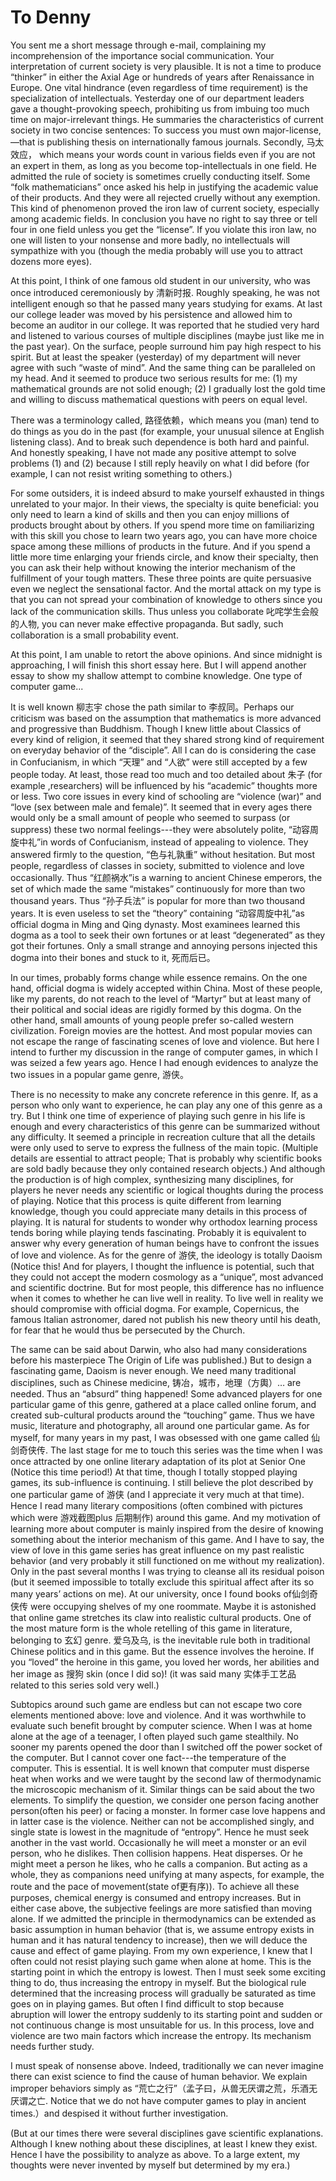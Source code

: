 # To Denny
You sent me a short message through e-mail, complaining my incomprehension of the importance social communication. Your interpretation of current society is very plausible. It is not a time to produce “thinker” in either the Axial Age or hundreds of years after Renaissance in Europe. One vital hindrance (even regardless of time requirement) is the specialization of intellectuals. Yesterday one of our department leaders gave a thought-provoking speech, prohibiting us from imbuing too much time on major-irrelevant things. He summaries the characteristics of current society in two concise sentences: To success you must own major-license,—that is publishing thesis on internationally famous journals. Secondly, 马太效应， which means your words count in various fields even if you are not an expert in them, as long as you become top-intellectuals in one field. He admitted the rule of society is sometimes cruelly conducting itself. Some “folk mathematicians” once asked his help in justifying the academic value of their products. And they were all rejected cruelly without any exemption. This kind of phenomenon proved the iron law of current society, especially among academic fields. In conclusion you have no right to say three or tell four in one field unless you get the “license”. If you violate this iron law, no one will listen to your nonsense and more badly, no intellectuals will sympathize with you (though the media probably will use you to attract dozens more eyes).

At this point, I think of one famous old student in our university, who was once introduced ceremoniously by 清新时报. Roughly speaking, he was not intelligent enough so that he passed many years studying for exams. At last our college leader was moved by his persistence and allowed him to become an auditor in our college. It was reported that he studied very hard and listened to various courses of multiple disciplines (maybe just like me in the past year). On the surface, people surround him pay high respect to his spirit. But at least the speaker (yesterday) of my department will never agree with such “waste of mind”. And the same thing can be paralleled on my head. And it seemed to produce two serious results for me: (1) my mathematical grounds are not solid enough; (2) I gradually lost the gold time and willing to discuss mathematical questions with peers on equal level.

There was a terminology called, 路径依赖，which means you (man) tend to do things as you do in the past (for example, your unusual silence at English listening class). And to break such dependence is both hard and painful. And honestly speaking, I have not made any positive attempt to solve problems (1) and (2) because I still reply heavily on what I did before (for example, I can not resist writing something to others.)

For some outsiders, it is indeed absurd to make yourself exhausted in things unrelated to your major. In their views, the specialty is quite beneficial: you only need to learn a kind of skills and then you can enjoy millions of products brought about by others. If you spend more time on familiarizing with this skill you chose to learn two years ago, you can have more choice space among these millions of products in the future. And if you spend a little more time enlarging your friends circle, and know their specialty, then you can ask their help without knowing the interior mechanism of the fulfillment of your tough matters. These three points are quite persuasive even we neglect the sensational factor. And the mortal attack on my type is that you can not spread your combination of knowledge to others since you lack of the communication skills. Thus unless you collaborate 叱咤学生会般的人物, you can never make effective propaganda. But sadly, such collaboration is a small probability event.

At this point, I am unable to retort the above opinions. And since midnight is approaching, I will finish this short essay here. But I will append another essay to show my shallow attempt to combine knowledge. One type of computer game...

It is well known 柳志宇 chose the path similar to 李叔同。Perhaps our criticism was based on the assumption that mathematics is more advanced and progressive than Buddhism. Though I knew little about Classics of every kind of religion, it seemed that they shared strong kind of requirement on everyday behavior of the “disciple”. All I can do is considering the case in Confucianism, in which “天理” and “人欲” were still accepted by a few people today. At least, those read too much and too detailed about 朱子 (for example ,researchers) will be influenced by his “academic” thoughts more or less. Two core issues in every kind of schooling are “violence (war)” and “love (sex between male and female)”. It seemed that in every ages there would only be a small amount of people who seemed to surpass (or suppress) these two normal feelings---they were absolutely polite, “动容周旋中礼”in words of Confucianism, instead of appealing to violence. They answered firmly to the question, “色与礼孰重” without hesitation. But most people, regardless of classes in society, submitted to violence and love occasionally. Thus “红颜祸水”is a warning to ancient Chinese emperors, the set of which made the same “mistakes” continuously for more than two thousand years. Thus “孙子兵法” is popular for more than two thousand years. It is even useless to set the “theory” containing “动容周旋中礼”as official dogma in Ming and Qing dynasty. Most examinees learned this dogma as a tool to seek their own fortunes or at least “degenerated” as they got their fortunes. Only a small strange and annoying persons injected this dogma into their bones and stuck to it, 死而后已。

In our times, probably forms change while essence remains. On the one hand, official dogma is widely accepted within China. Most of these people, like my parents, do not reach to the level of “Martyr” but at least many of their political and social ideas are rigidly formed by this dogma. On the other hand, small amounts of young people prefer so-called western civilization. Foreign movies are the hottest. And most popular movies can not escape the range of fascinating scenes of love and violence. But here I intend to further my discussion in the range of computer games, in which I was seized a few years ago. Hence I had enough evidences to analyze the two issues in a popular game genre, 游侠。

There is no necessity to make any concrete reference in this genre. If, as a person who only want to experience, he can play any one of this genre as a try. But I think one time of experience of playing such genre in his life is enough and every characteristics of this genre can be summarized without any difficulty. It seemed a principle in recreation culture that all the details were only used to serve to express the fullness of the main topic. (Multiple details are essential to attract people; That is probably why scientific books are sold badly because they only contained research objects.)  And although the production is of high complex, synthesizing many disciplines, for players he never needs any scientific or logical thoughts during the process of playing. Notice that this process is quite different from learning knowledge, though you could appreciate many details in this process of playing. It is natural for students to wonder why orthodox learning process tends boring while playing tends fascinating. Probably it is equivalent to answer why every generation of human beings have to confront the issues of love and violence. As for the genre of 游侠, the ideology is totally Daoism (Notice this! And for players, I thought the influence is potential, such that they could not accept the modern cosmology as a “unique”, most advanced and scientific doctrine. But for most people, this difference has no influence when it comes to whether he can live well in reality. To live well in reality we should compromise with official dogma. For example, Copernicus, the famous Italian astronomer, dared not publish his new theory until his death, for fear that he would thus be persecuted by the Church.

The same can be said about Darwin, who also had many considerations before his masterpiece The Origin of Life was published.) But to design a fascinating game, Daoism is never enough. We need many traditional disciplines, such as Chinese medicine, 铸冶，城市，地理（方輿）… are needed. Thus an “absurd” thing happened! Some advanced players for one particular game of this genre, gathered at a place called online forum, and created sub-cultural products around the “touching” game. Thus we have music, literature and photography, all around one particular game.  As for myself, for many years in my past, I was obsessed with one game called 仙剑奇侠传. The last stage for me to touch this series was the time when I was once attracted by one online literary adaptation of its plot at Senior One (Notice this time period!)  At that time, though I totally stopped playing games, its sub-influence is continuing. I still believe the plot described by one particular game of 游侠 (and I appreciate it very much at that time). Hence I read many literary compositions (often combined with pictures which were 游戏截图plus 后期制作) around this game. And my motivation of learning more about computer is mainly inspired from the desire of knowing something about the interior mechanism of this game. And I have to say, the view of love in this game series has great influence on my past realistic behavior (and very probably it still functioned on me without my realization). Only in the past several months I was trying to cleanse all its residual poison (but it seemed impossible to totally exclude this spiritual affect after its so many years’ actions on me). At our university, once I found books of仙剑奇侠传 were occupying shelves of my one roommate. Maybe it is astonished that online game stretches its claw into realistic cultural products. One of the most mature form is the whole retelling of this game in literature, belonging to 玄幻 genre. 爱乌及乌, is the inevitable rule both in traditional Chinese politics and in this game. But the essence involves the heroine. If you “loved” the heroine in this game, you loved her words, her abilities and her image as  搜狗 skin (once I did so)! (it was said many 实体手工艺品 related to this series sold very well.)

Subtopics around such game are endless but can not escape two core elements mentioned above: love and violence. And it was worthwhile to evaluate such benefit brought by computer science. When I was at home alone at the age of a teenager, I often played such game stealthily. No sooner my parents opened the door than I switched off the power socket of the computer. But I cannot cover one fact---the temperature of the computer. This is essential. It is well known that computer must disperse heat when works and we were taught by the second law of thermodynamic the microscopic mechanism of it. Similar things can be said about the two elements. To simplify the question, we consider one person facing another person(often his peer) or facing a monster. In former case love happens and in latter case is the violence. Neither can not be accomplished singly, and single state is lowest in the magnitude of “entropy”. Hence he must seek another in the vast world. Occasionally he will meet a monster or an evil person, who he dislikes. Then collision happens. Heat disperses. Or he might meet a person he likes, who he calls a companion. But acting as a whole, they as companions need unifying at many aspects, for example, the route and the pace of movement(state of更有序)). To achieve all these purposes, chemical energy is consumed and entropy increases. But in either case above, the subjective feelings are more satisfied than moving alone. If we admitted the principle in thermodynamics can be extended as basic assumption in human behavior (that is, we assume entropy exists in human and it has natural tendency to increase), then we will deduce the cause and effect of game playing. From my own experience, I knew that I often could not resist playing such game when alone at home. This is the starting point in which the entropy is lowest. Then I must seek some exciting thing to do, thus increasing the entropy in myself. But the biological rule determined that the increasing process will gradually be saturated as time goes on in playing games. But often I find difficult to stop because abruption will lower the entropy suddenly to its starting point and sudden or not continuous change is most unsuitable for us. In this process, love and violence are two main factors which increase the entropy. Its mechanism needs further study.

I must speak of nonsense above. Indeed, traditionally we can never imagine there can exist science to find the cause of human behavior. We explain improper behaviors simply as “荒亡之行”（孟子曰，从兽无厌谓之荒，乐酒无厌谓之亡. Notice that we do not have computer games to play in ancient times.）and despised it without further investigation.

(But at our times there were several disciplines gave scientific explanations. Although I knew nothing about these disciplines, at least I knew they exist. Hence I have the possibility to analyze as above. To a large extent, my thoughts were never invented by myself but determined by my era.)
 
             
